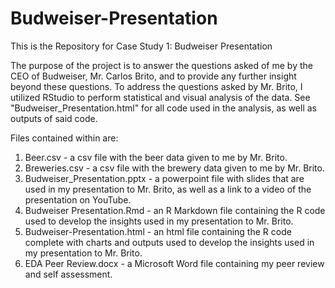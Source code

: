 # Budweiser-Presentation
This is the Repository for Case Study 1: Budweiser Presentation

The purpose of the project is to answer the questions asked of me by the CEO of Budweiser, Mr. Carlos Brito, and to provide any further insight beyond these questions.
To address the questions asked by Mr. Brito, I utilized RStudio to perform statistical and visual analysis of the data. See "Budweiser_Presentation.html" for all code used
in the analysis, as well as outputs of said code.

Files contained within are:

1. Beer.csv - a csv file with the beer data given to me by Mr. Brito.
2. Breweries.csv - a csv file with the brewery data given to me by Mr. Brito.
3. Budweiser_Presentation.pptx - a powerpoint file with slides that are used in my presentation to Mr. Brito, as well as a link to a video of the presentation on YouTube.
4. Budweiser Presentation.Rmd - an R Markdown file containing the R code used to develop the insights used in my presentation to Mr. Brito.
5. Budweiser-Presentation.html - an html file containing the R code complete with charts and outputs used to develop the insights used in my presentation to Mr. Brito.
6. EDA Peer Review.docx - a Microsoft Word file containing my peer review and self assessment.
